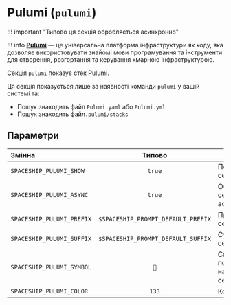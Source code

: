 # Pulumi (`pulumi`)

!!! important "Типово ця секція обробляється асинхронно"

!!! info
    [**Pulumi**](https://www.pulumi.com/) — це універсальна платформа інфраструктури як коду, яка дозволяє використовувати знайомі мови програмування та інструменти для створення, розгортання та керування хмарною інфраструктурою.

Секція `pulumi` показує стек Pulumi.

Ця секція показується лише за наявності команди `pulumi` у вашій системі та:

* Пошук знаходить файл `Pulumi.yaml` або `Pulumi.yml`
* Пошук знаходить файл`.pulumi/stacks`

## Параметри

| Змінна                    |               Типово               | Опис                                     |
|:------------------------- |:----------------------------------:| ---------------------------------------- |
| `SPACESHIP_PULUMI_SHOW`   |               `true`               | Показати секцію                          |
| `SPACESHIP_PULUMI_ASYNC`  |               `true`               | Обробляти секцію асинхронно              |
| `SPACESHIP_PULUMI_PREFIX` | `$SPACESHIP_PROMPT_DEFAULT_PREFIX` | Префікс секції                           |
| `SPACESHIP_PULUMI_SUFFIX` | `$SPACESHIP_PROMPT_DEFAULT_SUFFIX` | Суфікс секції                            |
| `SPACESHIP_PULUMI_SYMBOL` |                ``                 | Символ, що показується на початку секції |
| `SPACESHIP_PULUMI_COLOR`  |               `133`                | Колір секції                             |
